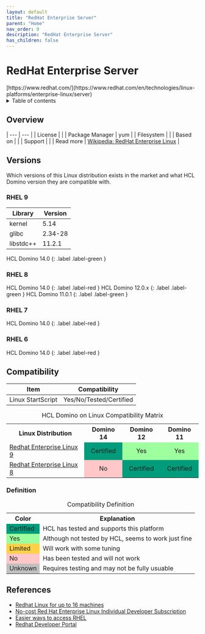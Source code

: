 ```yaml
---
layout: default
title: "RedHat Enterprise Server"
parent: "Home"
nav_order: 9
description: "RedHat Enterprise Server"
has_children: false
---
```

<h1>RedHat Enterprise Server</h1>
[https://www.redhat.com/](https://www.redhat.com/en/technologies/linux-platforms/enterprise-linux/server)

<details close markdown="block">
  <summary>
    Table of contents
  </summary>
  {: .text-delta }
1. TOC
{:toc}
</details>

## Overview

| --- | --- |
| License         |    |
| Package Manager | yum |
| Filesystem      |    |
| Based on        |    |
| Support         |    |
| Read more       | [Wikipedia: RedHat Enterprise Linux](https://en.wikipedia.org/wiki/Red_Hat_Enterprise_Linux) |

## Versions
Which versions of this Linux distribution exists in the market and what HCL Domino version they are compatible with.

### RHEL 9

Library | Version
---|---
kernel | 5.14
glibc  | 2.34-28
libstdc++ | 11.2.1

HCL Domino 14.0
{: .label .label-green }


### RHEL 8

HCL Domino 14.0
{: .label .label-red }
HCL Domino 12.0.x
{: .label .label-green }
HCL Domino 11.0.1
{: .label .label-green }


### RHEL 7

HCL Domino 14.0
{: .label .label-red }

### RHEL 6

HCL Domino 14.0
{: .label .label-red }

## Compatibility
Item | Compatibility
---| ---
Linux StartScript | Yes/No/Tested/Certified


<table>
  <caption>HCL Domino on Linux Compatibility Matrix</caption>
  <tbody>
    <tr>
      <th>Linux Distribution</th>
      <th>Domino 14</th>
      <th>Domino 12</th>
      <th>Domino 11</th>
    </tr>
    <tr>
      <td><a href="rhel">Redhat Enterprise Linux 9</a></td>
      <td style="background:#009C7B;text-align:center;" >Certified</td>
      <td style="background:#9EFF9E;text-align:center;" >Yes</td>
      <td style="background:#9EFF9E;text-align:center;" >Yes</td>
    </tr>
    <tr>
      <td><a href="rhel">Redhat Enterprise Linux 8</a></td>
      <td style="background:#FFC7C7;text-align:center;" >No</td>
      <td style="background:#009C7B;text-align:center;" >Certified</td>
      <td style="background:#009C7B;text-align:center;" >Certified</td>
    </tr>
  </tbody>
</table>

### Definition

<table>
  <caption>Compatibility Definition</caption>
  <tbody>
    <tr>
      <th>Color</th>
      <th>Explanation</th>
    </tr>
    <tr>
      <td style="background:#009C7B" title="">Certified</td>
      <td>HCL has tested and supports this platform</td>
    </tr>
    <tr>
      <td style="background:#9EFF9E" title="">Yes</td>
      <td>Although not tested by HCL, seems to work just fine</td>
    </tr>
    <tr>
      <td style="background:#FFD147" title="">Limited</td>
      <td>Will work with some tuning</td>
    </tr>
    <tr>
      <td style="background:#FFC7C7" title="">No</td>
      <td>Has been tested and will not work</td>
    </tr>
    <tr>
      <td style="background:#C0C0C0" title="">Unknown</td>
      <td>Requires testing and may not be fully usuable</td>
    </tr>
  </tbody>
</table>

## References

* [Redhat Linux for up to 16 machines](https://www.redhat.com/en/technologies/linux-platforms/enterprise-linux)
* [No-cost Red Hat Enterprise Linux Individual Developer Subscription](https://developers.redhat.com/articles/faqs-no-cost-red-hat-enterprise-linux)
* [Easier ways to access RHEL](https://www.redhat.com/en/blog/new-year-new-red-hat-enterprise-linux-programs-easier-ways-access-rhel)
* [Redhat Developer Portal](https://developers.redhat.com/)
